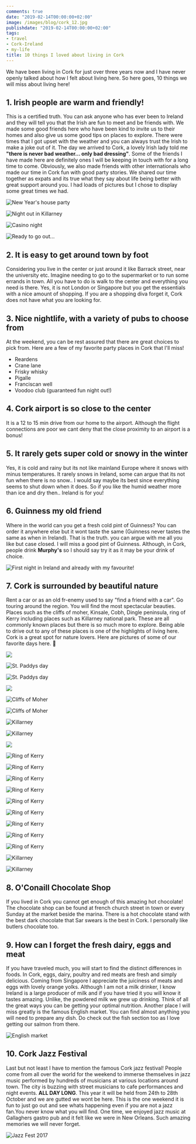```yaml
---
comments: true
date: "2019-02-14T00:00:00+02:00"
image: /images/blog/cork_12.jpg
publishdate: "2019-02-14T00:00:00+02:00"
tags:
- travel
- Cork-Ireland
- my-life
title: 10 things I loved about living in Cork
---
```

We have been living in Cork for just over three years now and I have never openly talked about how I felt about living here. So here goes, 10 things we will miss about living here!

## 1. Irish people are warm and friendly! 
This is a certified truth. You can ask anyone who has ever been to Ireland and they will tell you that the Irish are fun to meet and be friends with. We made some good friends here who have been kind to invite us to their homes and also give us some good tips on places to explore. There were times that I got upset with the weather and you can always trust the Irish to make a joke out of it. The day we arrived to Cork, a lovely Irish lady told me **"there is never bad weather... only bad dressing"**. Some of the friends I have made here are definitely ones I will be keeping in touch with for a long time to come. Obviously, we also made friends with other internationals who made our time in Cork fun with good party stories. We shared our time together as expats and its true what they say about life being better with great support around you. I had loads of pictures but I chose to display some great times we had. 

![](/images/blog/cork_2.jpg "New Year's house party")

![](/images/blog/cork_3.jpeg "Night out in Killarney")

![](/images/blog/cork_4.jpeg "Casino night")

![](/images/blog/cork_5.jpg "Ready to go out...")

## 2. It is easy to get around town by foot
Considering you live in  the center or just around it like Barrack street, near the university etc. Imagine needing to go to the supermarket or to run some errands in town. All you have to do is walk to the center and everything you need is there. Yes, it is not London or Singapore but you get the essentials with a nice amount of shopping. If you are a shopping diva forget it, Cork does not have what you are looking for. 

## 3. Nice nightlife, with a variety of pubs to choose from
At the weekend, you can be rest assured that there are great choices to pick from. Here are a few of my favorite party places in Cork that I'll miss!

- Reardens 
- Crane lane 
- Frisky whisky 
- Pigalle
- Franciscan well 
- Voodoo club (guaranteed fun night out!) 

## 4. Cork airport is so close to the center
It is a 12 to 15 min drive from our home to the airport. Although the flight connections are poor we cant deny that the close proximity to an airport is a bonus! 

## 5. It rarely gets super cold or snowy in the winter 
 Yes, it is cold and rainy but its not like mainland Europe where it snows with minus temperatures. 
It rarely snows in Ireland, some can argue that its not fun when there is no snow.. I would say maybe its best since everything seems to shut down when it does. So if you like the humid weather more than ice and dry then.. Ireland is for you! 

## 6. Guinness my old friend 
Where in the world can you get a fresh cold pint of Guinness? You can order it anywhere else but it wont taste the same (Guinness never tastes the same as when in Ireland). That is the truth. you can argue with me all you like but case closed. I will miss a good pint of Guinness. Although, in Cork, people drink **Murphy's** so I should say try it as it may be your drink of choice. 

![](/images/blog/cork_6.jpeg "First night in Ireland and already with my favourite!")

## 7. Cork is surrounded by beautiful nature 
Rent a car or as an old fr-enemy used to say "find a friend with a car". Go touring around the region. You will find the most spectacular beauties. Places such as the cliffs of moher, Kinsale, Cobh, Dingle peninsula, ring of Kerry including places such as Killarney national park.  These are all commonly known places but there is so much more to explore. Being able to drive out to any of these places is one of the highlights of living here. Cork is a great spot for nature lovers. Here are pictures of some of our favorite days here. 

![](/images/blog/cork_7.jpeg "")

![](/images/blog/cork_8.jpeg "St. Paddys day")

![](/images/blog/cork_9.jpeg "St. Paddys day")

![](/images/blog/cork_11.jpeg "")

![](/images/blog/cork_13.jpeg "Cliffs of Moher")

![](/images/blog/cork_14.jpeg "Cliffs of Moher")

![](/images/blog/cork_15.jpeg "Killarney")

![](/images/blog/cork_16.jpeg "Killarney")

![](/images/blog/cork_17.jpeg "")

![](/images/blog/cork_18.jpeg "Ring of Kerry")

![](/images/blog/cork_19.jpeg "Ring of Kerry")

![](/images/blog/cork_20.jpeg "Ring of Kerry")

![](/images/blog/cork_21.jpeg "Ring of Kerry")

![](/images/blog/cork_22.jpeg "Ring of Kerry")

![](/images/blog/cork_23.jpg "Ring of Kerry")

![](/images/blog/cork_24.jpg "Ring of Kerry")

![](/images/blog/cork_25.jpg "Ring of Kerry")

![](/images/blog/cork_26.jpg "Ring of Kerry")

![](/images/blog/cork_27.jpg "Killarney")

![](/images/blog/cork_910.jpg "Killarney")

## 8. O'Conaill Chocolate Shop
If you lived in Cork you cannot get enough of this amazing hot chocolate! The chocolate shop can be found at french church street in town or every Sunday at the market beside the marina. There is a hot chocolate stand with the best dark chocolate that Sar swears is the best in Cork. I personally like butlers chocolate too. 
 
## 9. How can I forget the fresh dairy, eggs and meat
If you have traveled much, you will start to find the distinct differences in foods. In Cork, eggs, dairy, poultry and red meats are fresh and simply delicious. Coming from Singapore I appreciate the juiciness of meats and eggs with lovely orange yolks. Although I am not a milk drinker, I know Ireland is a large producer of milk and if you have tried it you will know it tastes amazing. Unlike, the powdered milk we grew up drinking. Think of all the great ways you can be getting your optimal nutrition. Another place I will miss greatly is the famous English market. You can find almost anything you will need to prepare any dish. Do check out the fish section too as I love getting our salmon from there. 

![](/images/blog/cork_28.jpg "English market")

## 10. Cork Jazz Festival 
Last but not least I have to mention the famous Cork jazz festival! People come from all over the world for the weekend to immerse themselves in jazz music performed by hundreds of musicians at various locations around town. The city is buzzing with street musicians to cafe performances and night events. **ALL DAY LONG**. This year it will be held from 24th to 28th October and we are gutted we wont be here. This is the one weekend it is fun to just go out and see whats happening even if you are not a jazz fan.You never know what you will find. One time, we enjoyed jazz music at Gallaghers gastro pub and it felt like we were in New Orleans. Such amazing memories we will never forget.

![](/images/blog/cork_29.jpg "Jazz Fest 2017")